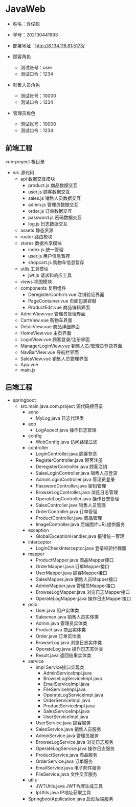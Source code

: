 # JavaWeb

* 姓名：许俊聪

* 学号：202130441993

* 部署地址：http://8.134.116.81:5173/

* 顾客角色
  * 测试账号：user
  * 测试口令：1234

* 销售人员角色
  * 测试账号：10000
  * 测试口令：1234

* 管理员角色
  * 测试账号：10000
  * 测试口令：1234

## 前端工程

vue-project	根目录

* src	源代码
  * api	数据交互模块
    * product.js	商品数据交互
    * user.js		顾客数据交互
    * sales.js		销售人员数据交互
    * admin.js		管理员数据交互
    * order.js		订单数据交互
    * password.js	密码数据交互
    * log.js			日志数据交互 
  * assets			静态资源
  *  router			路由模块
  * stores			数据共享模块
    * index.js		统一管理
    * user.js		用户信息暂存
    * shopcart.js	购物车信息暂存
  * utils				工具模块
    *  jwt.js		请求和响应工具
  *  views			视图模块
    * components	复用组件
      * DeregisterConfirm.vue	注销验证界面
      * PageContainer.vue	页面包裹容器
      * ProductEdit.vue		商品编辑界面
    * AdminView.vue	管理员管理界面
    * CartView.vue	购物车界面
    * DetailView.vue	商品详细界面
    * HomeView.vue	主页界面
    * LoginView.vue	顾客登录/注册界面
    * ManagerLoginView.vue	销售人员/管理员登录界面
    * NavBarView.vue	导航栏界面
    * SalesView.vue	销售人员管理界面
  * App.vue
  * main.js

## 后端工程

* springboot
  * src.main.java.com.project	源代码根目录
    * anno
      * MyLog.java	日志代理类
    * aop
      * LogAspect.java	操作日志管理
    * config
      * WebConfig.java	访问路径过滤
    * controller
      * LoginController.java	顾客登录
      * RegisterController.java	顾客注册
      * DeregisterController.java	顾客注销
      * SalesLoginController.java	销售人员登录
      * AdminLoginController.java	管理员登录
      * PasswordController.java	密码管理
      * BrowseLogController.java	浏览日志管理
      * OperateLogController.java	操作日志管理
      * SalesController.java	销售人员管理
      * OrderController.java	订单管理
      * ProductController.java	商品管理
      * ImageController.java	后端图片URL提供服务
    * exception
      * GlobalExceptionHandler.java	报错统一管理
    * interceptor
      * LoginCheckInterceptor.java	登录校验拦截器
    * mapper
      * ProductMapper.java	商品Mapper接口
      * OrderMapper.java	订单Mapper接口
      * UserMapper.java	顾客Mapper接口
      * SalesMapper.java	销售人员Mapper接口
      * AdminMapper.java	管理员Mapper接口
      * BrowseLogMapper.java	浏览日志Mapper接口
      * OperateLogMapper.java	操作日志Mapper接口
    * pojo
      * User.java	用户实体类
      * Salesman.java	销售人员实体类
      * Admin.java	管理员实体类
      * Product.java	商品实体类
      * Order.java	订单实体类
      * BrowseLog.java	浏览日志实体类
      * OperateLog.java	操作日志实体类
      * Result.java	返回结果实体类
    * service
      * impl	Service接口实现类
        * AdminServiceImpl.java
        * BrowseLogServiceImpl.java
        * EmailServiceImpl.java
        * FileServiceImpl.java
        * OperateLogServiceImpl.java
        * OrderServiceImpl.java
        * ProductServiceImpl.java
        * SalesServiceImpl.java
        * UserServiceImpl.java
      * UserService.java	顾客服务
      * SalesService.java	销售人员服务
      *  AdminService.java	管理员服务
      * BrowseLogService.java	浏览日志服务
      * OperateLogService.java	操作日志服务
      * ProductService.java	商品服务
      * OrderService.java	订单服务
      * EmailService.java	电子邮件服务
      * FileService.java	文件交互服务
    * utils
      * JWTUtils.java	JWT令牌生成工具
      * IpUtils.java	IP地址获取工具
    * SpringbootApplication.java	启动后端服务